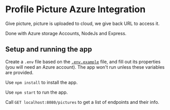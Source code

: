 # Profile Picture Azure Integration

Give picture, picture is uploaded to cloud, we give back URL to access it.

Done with Azure storage Accounts, NodeJs and Express.

## Setup and running the app

Create a `.env` file based on the [`.env.example`](.env.example) file, and fill out its properties (you will need an Azure account). The app won't run unless these variables are provided.

Use `npm install` to install the app.

Use `npm start` to run the app.

Call `GET localhost:8080/pictures` to get a list of endpoints and their info.
